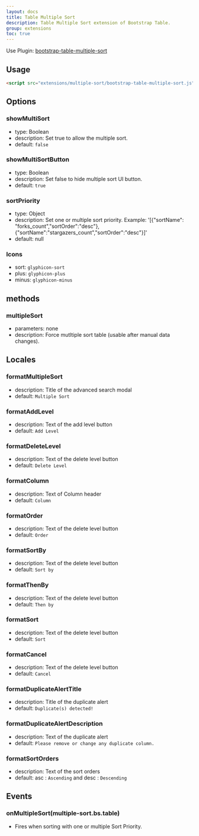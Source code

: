 ```yaml
---
layout: docs
title: Table Multiple Sort
description: Table Multiple Sort extension of Bootstrap Table.
group: extensions
toc: true
---
```


Use Plugin: [bootstrap-table-multiple-sort](https://github.com/dimbslmh/bootstrap-table/tree/master/src/extensions/multiple-sort)

## Usage

```html
<script src="extensions/multiple-sort/bootstrap-table-multiple-sort.js"></script>
```

## Options

### showMultiSort

* type: Boolean
* description: Set true to allow the multiple sort.
* default: `false`

### showMultiSortButton

* type: Boolean
* description: Set false to hide multiple sort UI button.
* default: `true`

### sortPriority

* type: Object
* description: Set one or multiple sort priority. Example: '[{"sortName": "forks_count","sortOrder":"desc"},{"sortName":"stargazers_count","sortOrder":"desc"}]'
* default: null

### Icons
* sort: `glyphicon-sort`
* plus: `glyphicon-plus`
* minus: `glyphicon-minus`

## methods

### multipleSort

* parameters: none
* description: Force mutltiple sort table (usable after manual data changes).

## Locales

### formatMultipleSort

* description: Title of the advanced search modal
* default: `Multiple Sort`

### formatAddLevel

* description: Text of the add level button
* default: `Add Level`

### formatDeleteLevel

* description: Text of the delete level button
* default: `Delete Level`

### formatColumn

* description: Text of Column header
* default: `Column`

### formatOrder

* description: Text of the delete level button
* default: `Order`

### formatSortBy

* description: Text of the delete level button
* default: `Sort by`

### formatThenBy

* description: Text of the delete level button
* default: `Then by`

### formatSort

* description: Text of the delete level button
* default: `Sort`

### formatCancel

* description: Text of the delete level button
* default: `Cancel`

### formatDuplicateAlertTitle

* description: Title of the duplicate alert
* default: `Duplicate(s) detected!`

### formatDuplicateAlertDescription

* description: Text of the duplicate alert
* default: `Please remove or change any duplicate column.`

### formatSortOrders

* description: Text of the sort orders
* default: asc : `Ascending` and desc : `Descending`

## Events

### onMultipleSort(multiple-sort.bs.table)

* Fires when sorting with one or multiple Sort Priority.
